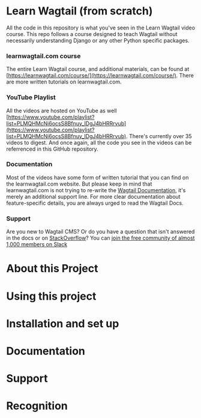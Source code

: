 # Learn Wagtail (from scratch)

All the code in this repository is what you've seen in the Learn Wagtail video course. This repo follows a course designed to teach Wagtail without necessarily understanding Django or any other Python specific packages.

### learnwagtail.com course

The entire Learn Wagtail course, and additional materials, can be found at [https://learnwagtail.com/course/](https://learnwagtail.com/course/). There are more written tutorials on learnwagtail.com.

### YouTube Playlist

All the videos are hosted on YouTube as well [https://www.youtube.com/playlist?list=PLMQHMcNi6ocsS8Bfnuy_IDgJ4bHRRrvub](https://www.youtube.com/playlist?list=PLMQHMcNi6ocsS8Bfnuy_IDgJ4bHRRrvub). There's currently over 35 videos to digest. And once again, all the code you see in the videos can be referrenced in this GitHub repository.

### Documentation

Most of the videos have some form of written tutorial that you can find on the learnwagtail.com website. But please keep in mind that learnwagtail.com is not trying to re-write the [Wagtail Documentation](http://docs.wagtail.io/en/latestl/), it's merely an additional support line. For more clear documentation about feature-specific details, you are always urged to read the Wagtail Docs.

### Support

Are you new to Wagtail CMS? Or do you have a question that isn't answered in the docs or on [StackOverflow](https://stackoverflow.com/search?q=wagtail)? You can [join the free community of almost 1,000 members on Slack](https://wagtail-slack.now.sh/)

# About this Project

# Using this project

# Installation and set up

# Documentation

# Support

# Recognition
